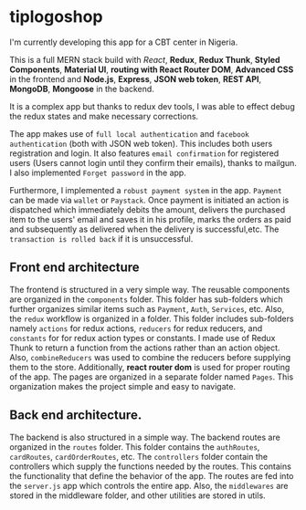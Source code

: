 # tiplogoshop

I'm currently developing this app for a CBT center in Nigeria. 

This is a full MERN stack build with *React*, **Redux**, **Redux Thunk**, **Styled Components**, **Material UI**, **routing with React Router DOM**, **Advanced CSS** in the frontend 
and **Node.js**, **Express**, **JSON web token**, **REST API**, **MongoDB**, **Mongoose** in the backend.

It is a complex app but thanks to redux dev tools, I was able to effect debug the redux states and make necessary corrections.

The app makes use of `full local authentication` and `facebook authentication` (both with JSON web token). This includes both users registration and login.
It also features `email confirmation` for registered users (Users cannot login until they confirm their emails), thanks to mailgun. 
I also implemented `Forget password` in the app.

Furthermore, I implemented a `robust payment system` in the app. `Payment` can be made via `wallet` or `Paystack`. Once payment is initiated an action is dispatched which immediately 
debits the amount, delivers the purchased item to the users' email and saves it in his profile, marks the orders as paid and subsequently as delivered when the delivery is successful,etc.
The `transaction is rolled back` if it is unsuccessful.

## Front end architecture
The frontend is structured in a very simple way. The reusable components are organized in the `components` folder. This folder has sub-folders which further organizes similar items
such as `Payment`, `Auth`, `Services`, etc. 
Also, the `redux` workflow is organized in a folder. This folder includes sub-folders namely `actions` for redux actions, `reducers`
for redux reducers, and `constants` for for redux action types or constants. I made use of Redux Thunk to return a function from the actions rather than an action object.
Also, `combineReducers` was used to combine the reducers before supplying them to the store. 
Additionally, **react router dom** is used for proper routing of the app. The pages are organized in a separate folder named `Pages`. This organization makes the project simple and easy to navigate.

## Back end architecture.
The backend is also structured in a simple way. The backend routes are organized in the `routes` folder. This folder contains the `authRoutes`, `cardRoutes`, `cardOrderRoutes`, etc.
The `controllers` folder contain the controllers which supply the functions needed by the routes. This contains the functionality that define the behavior of the app.
The routes are fed into the `server.js` app which controls the entire app. Also, the `middlewares` are stored in the middleware folder, and other utilities are stored in utils.

